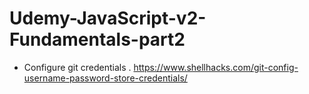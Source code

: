 # Udemy-JavaScript-v2-Fundamentals-part2

- Configure git credentials .
https://www.shellhacks.com/git-config-username-password-store-credentials/